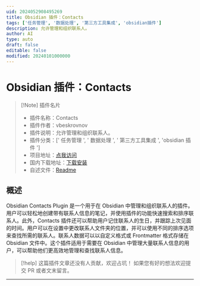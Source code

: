 ```yaml
---
uid: 2024052908495269
title: Obsidian 插件：Contacts
tags: ['任务管理', '数据处理', '第三方工具集成', 'obsidian插件']
description: 允许管理和组织联系人。
author: AI
type: auto
draft: false
editable: false
modified: 20240101000000
---
```


# Obsidian 插件：Contacts

> [!Note] 插件名片
> - 插件名称：Contacts
> - 插件作者：vbeskrovnov
> - 插件说明：允许管理和组织联系人。
> - 插件分类：[' 任务管理 ', ' 数据处理 ', ' 第三方工具集成 ', 'obsidian 插件 ']
> - 项目地址：[点我访问](https://github.com/vbeskrovnov/obsidian-contacts)
> - 国内下载地址：[下载安装](https://pkmer.cn/products/plugin/pluginMarket/?obsidian-contacts)
> - 自述文件：[Readme](https://ghproxy.net/https://raw.githubusercontent.com/vbeskrovnov/obsidian-contacts/master/README.md)

## 概述

Obsidian Contacts Plugin 是一个用于在 Obsidian 中管理和组织联系人的插件。用户可以轻松地创建带有联系人信息的笔记，并使用插件的功能快速搜索和排序联系人。此外，Contacts 插件还可以帮助用户记住联系人的生日，并跟踪上次见面的时间。用户可以在设置中更改联系人文件夹的位置，并可以使用不同的排序选项来查找所需的联系人。联系人数据可以以自定义格式或 Frontmatter 格式存储在 Obsidian 文件中。这个插件适用于需要在 Obsidian 中管理大量联系人信息的用户，可以帮助他们更高效地管理和查找联系人信息。

> [!help]
> 这篇插件文章还没有人贡献，欢迎占坑！
> 如果您有好的想法欢迎提交 PR 或者文末留言。

---



